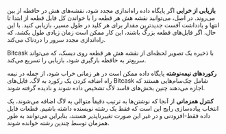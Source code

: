 **بازیابی از خرابی**
اگر پایگاه داده راه‌اندازی مجدد شود، نقشه‌های هش در حافظه از بین می‌روند. در اصل، می‌توانید نقشه هش هر قطعه را با خواندن کل فایل قطعه از ابتدا تا انتها و یادداشت آفست جدیدترین مقدار برای هر کلید در طول مسیر، بازیابی کنید. با این حال، اگر فایل‌های قطعه بزرگ باشند، این کار ممکن است زمان زیادی طول بکشد، که راه‌اندازی مجدد سرور را دردناک می‌کند.

Bitcask با ذخیره یک تصویر لحظه‌ای از نقشه هش هر قطعه روی دیسک، که می‌تواند سریع‌تر به حافظه بارگیری شود، بازیابی را تسریع می‌کند.

**رکوردهای نیمه‌نوشته**
پایگاه داده ممکن است در هر زمانی خراب شود، از جمله در نیمه راه اضافه کردن یک رکورد به لاگ. فایل‌های Bitcask شامل چک‌سام‌هایی هستند که اجازه می‌دهند چنین بخش‌های فاسد لاگ تشخیص داده شوند و نادیده گرفته شوند.

**کنترل همزمانی**
از آنجا که نوشتن‌ها به ترتیب دقیقاً متوالی به لاگ اضافه می‌شوند، یک انتخاب پیاده‌سازی رایج این است که فقط یک رشته نویسنده داشته باشیم. قطعات فایل داده فقط-افزودنی و در غیر این صورت تغییرناپذیر هستند، بنابراین می‌توانند به طور همزمان توسط چندین رشته خوانده شوند. 